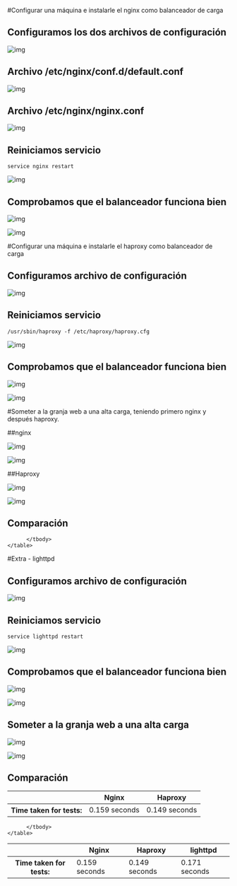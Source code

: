 
#Configurar una máquina e instalarle el nginx como balanceador de carga
## Configuramos los dos archivos de configuración

![img](https://github.com/donas11/swap1617/blob/master/Prácticas/Práctica3/3.png)
## Archivo /etc/nginx/conf.d/default.conf
![img](https://github.com/donas11/swap1617/blob/master/Prácticas/Práctica3/2.png)
## Archivo /etc/nginx/nginx.conf
![img](https://github.com/donas11/swap1617/blob/master/Prácticas/Práctica3/1.png)

## Reiniciamos servicio
~~~
service nginx restart
~~~
![img](https://github.com/donas11/swap1617/blob/master/Prácticas/Práctica3/6.png)

## Comprobamos que el balanceador funciona bien
![img](https://github.com/donas11/swap1617/blob/master/Prácticas/Práctica3/4.png)

![img](https://github.com/donas11/swap1617/blob/master/Prácticas/Práctica3/5.png)

#Configurar una máquina e instalarle el haproxy como balanceador de carga

## Configuramos archivo de configuración
![img](https://github.com/donas11/swap1617/blob/master/Prácticas/Práctica3/10.jpg)


## Reiniciamos servicio
~~~
/usr/sbin/haproxy -f /etc/haproxy/haproxy.cfg
~~~
![img](https://github.com/donas11/swap1617/blob/master/Prácticas/Práctica3/6.jpg)
	
## Comprobamos que el balanceador funciona bien
![img](https://github.com/donas11/swap1617/blob/master/Prácticas/Práctica3/7.jpg)

![img](https://github.com/donas11/swap1617/blob/master/Prácticas/Práctica3/8.jpg)


#Someter a la granja web a una alta carga, teniendo primero nginx y después haproxy. 

##nginx

![img](https://github.com/donas11/swap1617/blob/master/Prácticas/Práctica3/9_1.jpg)

![img](https://github.com/donas11/swap1617/blob/master/Prácticas/Práctica3/9_2.jpg)


##Haproxy


![img](https://github.com/donas11/swap1617/blob/master/Prácticas/Práctica3/10.jpg)


![img](https://github.com/donas11/swap1617/blob/master/Prácticas/Práctica3/10_1.jpg)

## Comparación

<table summary="Pruebas Apache Benchmark con Nginx y Haproxy">
	 	<thead>
		<tr>
<th scope="col"></th>
<th scope="col">Nginx</th>
<th scope="col">Haproxy</th>
		   </tr>
	       </thead>
	       <tbody>
		 <tr> 
<th>Time taken for tests:</th>
<td>0.159 seconds</td>
<td> 0.149 seconds </td>
		</tr>
		  
	      </tbody>
	</table>


	
#Extra - lighttpd


## Configuramos archivo de configuración

![img](https://github.com/donas11/swap1617/blob/master/Prácticas/Práctica3/12.jpg)

## Reiniciamos servicio
~~~
service lighttpd restart
~~~
![img](https://github.com/donas11/swap1617/blob/master/Prácticas/Práctica3/13.jpg)

## Comprobamos que el balanceador funciona bien
![img](https://github.com/donas11/swap1617/blob/master/Prácticas/Práctica3/14.jpg)

![img](https://github.com/donas11/swap1617/blob/master/Prácticas/Práctica3/15.jpg)

## Someter a la granja web a una alta carga

![img](https://github.com/donas11/swap1617/blob/master/Prácticas/Práctica3/16.jpg)

![img](https://github.com/donas11/swap1617/blob/master/Prácticas/Práctica3/17.jpg)


## Comparación

<table summary="Pruebas Apache Benchmark con Nginx y Haproxy">
	 	<thead>
		<tr>	
<th scope="col"></th>
<th scope="col">Nginx</th>
<th scope="col">Haproxy</th>
<th scope="col">lighttpd</th>
	   </tr>
	       </thead>
	       <tbody>
		 <tr> 
<th>Time taken for tests:</th>
<td>0.159 seconds</td>
<td> 0.149 seconds </td>
<td> 0.171 seconds </td>
		</tr>
		  
	      </tbody>
	</table>

